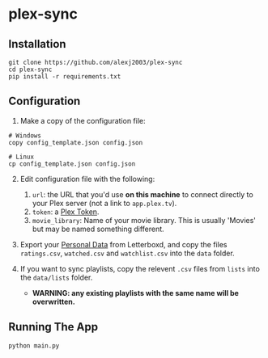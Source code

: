 # plex-sync

## Installation

```
git clone https://github.com/alexj2003/plex-sync
cd plex-sync
pip install -r requirements.txt
```

## Configuration

1. Make a copy of the configuration file:

```
# Windows
copy config_template.json config.json

# Linux
cp config_template.json config.json
```

2. Edit configuration file with the following:
    1. `url`: the URL that you'd use **on this machine** to connect directly to your Plex server (not a link to `app.plex.tv`).
    2. `token`: a [Plex Token](https://support.plex.tv/articles/204059436-finding-an-authentication-token-x-plex-token/).
    3. `movie_library`: Name of your movie library. This is usually 'Movies' but may be named something different.

3. Export your [Personal Data](https://letterboxd.com/settings/data/) from Letterboxd, and copy the files `ratings.csv`, `watched.csv` and `watchlist.csv` into the `data` folder.

4. If you want to sync playlists, copy the relevent `.csv` files from `lists` into the `data/lists` folder.
    - **WARNING: any existing playlists with the same name will be overwritten.**

## Running The App

```
python main.py
```
